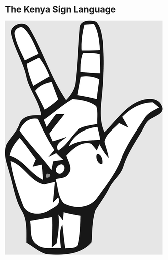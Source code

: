 # The Kenya Sign Language

![ksl image](https://github.com/BetshuaK/The_Black_Tide/blob/main/ksl%20image.png?raw=true)

